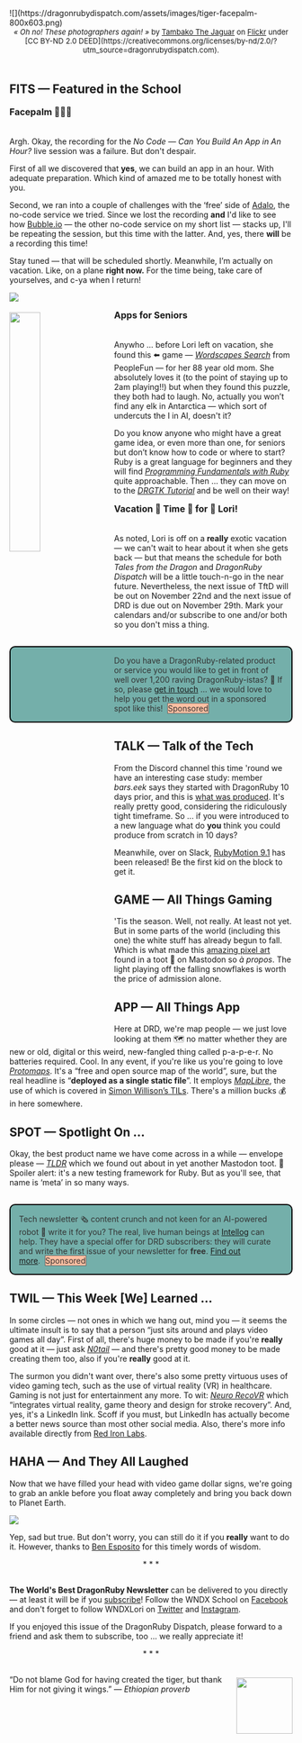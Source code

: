 <div style="display:none;font-size:0;line-height:0;max-height:0;mso-hide:all">DRD143: It's your every-other-week safari 🦍 across the DragonRuby, RubyMotion and Ruby landscape.</div>

<!-- DO NOT USE THE &lt;small&gt; TAG!! -->

<div style="padding-bottom: 0px width: 100%; padding-top: 35px;">![](https://dragonrubydispatch.com/assets/images/tiger-facepalm-800x603.png)</div>

<div style="font-size: small; text-align: center; padding-bottom: 20px;"><em>« Oh no! These photographers again! »</em> by <a href="https://www.flickr.com/photos/tambako/?utm_source=dragonrubydispatch.com">Tambako The Jaguar</a> on <a href="https://www.flickr.com/photos/tambako/5734930758?utm_source=dragonrubydispatch.com">Flickr</a> under [CC BY-ND 2.0 DEED](https://creativecommons.org/licenses/by-nd/2.0/?utm_source=dragonrubydispatch.com).</div>

## FITS &#8212; Featured in the School

<div style="font-size: medium; text-align: left; padding-bottom: 20px;"><b>Facepalm 🤦🏼‍♀️</b></div>

Argh. Okay, the recording for the <em>No Code &mdash; Can You Build An App in An Hour?</em> live session was a failure. But don't despair.

First of all we discovered that <b>yes</b>, we can build an app in an hour. With adequate preparation. Which kind of amazed me to be totally honest with you.

Second, we ran into a couple of challenges with the &lsquo;free&rsquo; side of [Adalo](https://www.adalo.com?utm_source=dragonrubydispatch.com), the no-code service we tried. Since we lost the recording <b>and</b> I'd like to see how [Bubble.io](http://bubble.io/) &mdash; the other no-code service on my short list &mdash; stacks up, I'll be repeating the session, but this time with the latter. And, yes, there <b>will</b> be a recording this time!

Stay tuned &mdash; that will be scheduled shortly. Meanwhile, I’m actually on vacation. Like, on a plane <b>right now.</b> For the time being, take care of yourselves, and c-ya when I return!

![](https://dragonrubydispatch.com/assets/images/lori-olson-transparent-800x100.png)

<a href="https://apps.apple.com/ca/app/wordscapes-search/id1420294918?utm_source=dragonrubydispatch.com"><img src="https://dragonrubydispatch.com/assets/images/antarctic-elk-266x375.png" style="float: left; padding-top: 5px; padding-right: 20px; padding-bottom: 5px; padding-left: 0px; width: 33%;"></a>

<div style="font-size: medium; text-align: left; padding-bottom: 20px;"><b>Apps for Seniors</b></div>

Anywho ... before Lori left on vacation, she found this ⬅️ game &mdash; <em>[Wordscapes Search](https://apps.apple.com/ca/app/wordscapes-search/id1420294918?utm_source=dragonrubydispatch.com)</em> from PeopleFun &mdash; for her 88 year old mom. She absolutely loves it (to the point of staying up to 2am playing!!) but when they found this puzzle, they both had to laugh. No, actually you won’t find any elk in Antarctica &mdash; which sort of undercuts the I in AI, doesn't it?

Do you know anyone who might have a great game idea, or even more than one, for seniors but don’t know how to code or where to start? Ruby is a great language for beginners and they will find <em>[Programming Fundamentals with Ruby](https://wndx.school/p/ruby-programming-fundamentals?utm_source=dragonrubydispatch.com)</em> quite approachable. Then ... they can move on to the <em>[DRGTK Tutorial](https://wndx.school/p/dragon-ruby-game-toolkit-tutorial?utm_source=dragonrubydispatch.com)</em> and be well on their way!

<div style="font-size: medium; text-align: left; padding-bottom: 20px;"><b>Vacation 🦁 Time 🦒 for 🦓 Lori!</b></div>

As noted, Lori is off on a <b>really</b> exotic vacation &mdash; we can't wait to hear about it when she gets back &mdash; but that means the schedule for both <em>Tales from the Dragon</em> and <em>DragonRuby Dispatch</em> will be a little touch-n-go in the near future. Nevertheless, the next issue of TftD will be out on November 22nd and the next issue of DRD is due out on November 29th. Mark your calendars and/or subscribe to one and/or both so you don't miss a thing.

<!-- placed first in 2023-11-01 issue -->
<div style="background: #74AFAA; padding: 15px; border-style: solid; border-width: 2px; border-color: black; margin-bottom: 15px; border-radius: 10px; margin-top: 30px;" ><span style="color: #333333;">Do you have a DragonRuby-related product or service you would like to get in front of well over 1,200 raving DragonRuby-istas? 🐉 If so, please <a href="mailto:lori@wndx.com?Subject=DRD143 Enquiry">get in touch</a> ... we would love to help you get the word out in a sponsored spot like this!&nbsp;&nbsp;<span style="background-color: #FEBFA2; border-style: solid; border-width: 1px; border-color: #666666">Sponsored</span></span></div>

## TALK &#8212; Talk of the Tech

From the Discord channel this time 'round we have an interesting case study: member <em>bars.eek</em> says they started with DragonRuby 10 days prior, and this is [what was produced](https://discord.com/channels/608064116111966245/674410581326823446/1161741845429227593?utm_source=dragonrubydispatch.com). It's really pretty good, considering the ridiculously tight timeframe.  So ... if you were introduced to a new language what do <b>you</b> think you could produce from scratch in 10 days?

Meanwhile, over on Slack, [RubyMotion 9.1](https://motioneers.slack.com/archives/C055RDLS0/p1698208244105049?utm_source=dragonrubydispatch.com) has been released! Be the first kid on the block to get it.

## GAME &#8212; All Things Gaming

'Tis the season. Well, not really. At least not yet. But in some parts of the world (including this one) the white stuff has already begun to fall. Which is what made this [amazing pixel art](https://mastodon.art/@6VCR/111308560707196637?utm_source=dragonrubydispatch.com) found in a toot 💨  on Mastodon so <em>à propos</em>. The light playing off the falling snowflakes is worth the price of admission alone.

## APP &#8212; All Things App

Here at DRD, we're map people &mdash; we just love looking at them 🗺️ no matter whether they are new or old, digital or this weird, new-fangled thing called p-a-p-e-r. No batteries required. Cool. In any event, if you're like us you're going to love <em>[Protomaps](https://protomaps.com/?utm_source=dragonrubydispatch.com)</em>. It's a &ldquo;free and open source map of the world&rdquo;, sure, but the real headline is &ldquo;<b>deployed as a single static file</b>&rdquo;. It employs <em>[MapLibre](https://maplibre.org/?utm_source=dragonrubydispatch.com)</em>, the use of which is covered in [Simon Willison’s TILs](https://til.simonwillison.net/gis/pmtiles?utm_source=dragonrubydispatch.com). There's a million bucks 💰 in here somewhere.

## SPOT &#8212; Spotlight On ...

Okay, the best product name we have come across in a while &mdash; envelope please &mdash; <em>[TLDR](https://mastodon.social/@ruby_discussions/111174948109644404?utm_source=dragonrubydispatch.com)</em> which we found out about in yet another Mastodon toot. 💨 Spoiler alert: it's a new testing framework for Ruby. But as  you'll see, that name is &lsquo;meta&rsquo; in so many ways.

<!-- placed second in 2023-11-01 issue -->
<div style="background-color: #74AFAA; padding: 15px; border-style: solid; border-width: 2px; border-color: black; margin-bottom: 15px; border-radius: 10px; margin-top: 30px;" ><span style="color: #333333;">Tech newsletter 🗞️ content crunch and not keen for an AI-powered robot 🦾 write it for you? The real, live human beings at <a href="https://intellog.com/content-crunch.html?utm_source=dragonrubydispatch.com&utm_campaign=DRD143-1">Intellog</a> can help. They have a special offer for DRD subscribers: they will curate and write the first issue of your newsletter for <b>free</b>. <a href="https://intellog.com/content-crunch.html?utm_source=dragonrubydispatch.com&utm_campaign=DRD143-2">Find out more</a>.&nbsp;&nbsp;<span style="background-color: #FEBFA2; border-style: solid; border-width: 1px; border-color: #666666">Sponsored</span></span></div>

## TWIL &#8212; This Week [We] Learned ...

In some circles &mdash; not ones in which we hang out, mind you &mdash; it seems the ultimate insult is to say that a person &ldquo;just sits around and plays video games all day&rdquo;. First of all, there's huge money to be made if you're <b>really</b> good at it &mdash; just ask <em>[N0tail](https://en.wikipedia.org/wiki/N0tail?utm_source=dragonrubydispatch.com)</em> &mdash; and there's pretty good money to be made creating them too, also if you're <b>really</b> good at it.

The surmon you didn't want over, there's also some pretty virtuous uses of video gaming tech, such as the use of virtual reality (VR) in healthcare. Gaming is not just for entertainment any more. To wit: <em>[Neuro RecoVR](https://www.linkedin.com/posts/rosalindahernandez61_this-is-pretty-cool-lloyd-summers-and-michael-activity-7121143301281366017-QdC0?utm_source=dragonrubydispatch.com)</em> which &ldquo;integrates virtual reality, game theory and design for stroke recovery&rdquo;. And, yes, it's a LinkedIn link. Scoff if you must, but LinkedIn has actually become a better news source than most other social media. Also, there's more info available directly from  [Red Iron Labs](https://www.redironlabs.com/health/?utm_source=dragonrubydispatch.com).

## HAHA &#8212; And They All Laughed

Now that we have filled your head with video game dollar signs, we're going to grab an ankle before you float away completely and bring you back down to Planet Earth.

![](https://dragonrubydispatch.com/assets/images/nobody-told-me-800x323.png)

Yep, sad but true. But don't worry, you can still do it if you <b>really</b> want to do it. However, thanks to [Ben Esposito](https://trello.com/c/Dq03FqNg/1661-nobody-told-me?utm_source=dragonrubydispatch.com) for this timely words of wisdom.

<div style="text-align: center; padding-bottom: 15px;">* * *</div>

**The World's Best DragonRuby Newsletter** can be delivered to you directly &mdash; at least it will be if you [subscribe](https://motivated-experimenter-209.ck.page/bd51551808?utm_source=dragonrubydispatch.com)! Follow the WNDX School on [Facebook](https://www.facebook.com/wndxschool?utm_source=dragonrubydispatch.com) and don't forget to follow WNDXLori on [Twitter](https://twitter.com/wndxlori?utm_source=dragonrubydispatch.com) and [Instagram](https://instagram.com/wndxlori?utm_source=dragonrubydispatch.com).

If you enjoyed this issue of the DragonRuby Dispatch, please forward to a friend and ask them to subscribe, too ... we really appreciate it!

<div style="text-align: center; padding-bottom: 15px;">* * *</div>

<a href="https://www.enp.org.il/en/enp-tapestry/Do_not_blame_God/#:~:text=Do%20not%20blame%20God%20for,and%20be%20appreciative%20for%20it.?utm_source=dragonrubydispatch.com?utm_source=dragonrubydispatch.com" target="_blank"><img src="https://dragonrubydispatch.com/assets/images/ethiopian-proverb-100x100.png" style="float: right; padding-top: 5px; padding-left: 20px; padding-bottom: 0px; width: 100px;"></a>&ldquo;Do not blame God for having created the tiger, but thank Him for not giving it wings.&rdquo;&nbsp;&mdash;&nbsp;<em>Ethiopian proverb</em>
